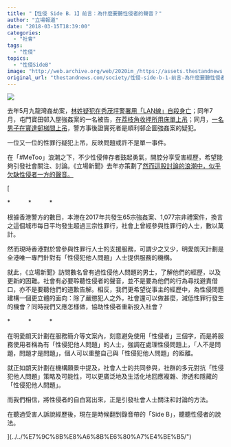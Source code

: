 ```yaml
---
title: "【性侵 Side B．1】前言：為什麼要聽性侵者的聲音？"
author: "立場報道"
date: "2018-03-15T18:39:00"
categories:
  - "社會"
tags:
  - "性侵"
topics:
  - "性侵SideB"
image: "http://web.archive.org/web/2020im_/https://assets.thestandnews.com/media/photos/sideb-23_pNO46.png"
original_url: "thestandnews.com/society/性侵-side-b-1-前言-為什麼要聽性侵者的聲音"
---
```

![](http://web.archive.org/web/2020im_/https://assets.thestandnews.com/media/photos/sideb-23_pNO46.png)

去年5月九龍灣姦劫案，[林姓疑犯在秀茂坪警署用「LAN線」自殺身亡](../../society/%E9%9B%A2%E5%A5%87-%E7%84%A1%E7%B6%AB%E5%BC%95%E6%B6%88%E6%81%AF-%E5%A7%A6%E5%8A%AB%E7%96%91%E7%8A%AF%E7%94%A8-lan%E7%B7%9A-%E4%B8%8A%E5%90%8A/)；同年7月，屯門寶田邨入屋強姦案的一名被告，[在荔枝角收押所用床單上吊](../../society/%E5%89%8D%E6%97%A5%E6%96%BC%E6%94%B6%E6%8A%BC%E6%89%80%E4%B8%8A%E5%90%8A-%E5%BC%B7%E5%A7%A6%E6%A1%88%E7%96%91%E7%8A%AF%E5%BB%B6%E8%87%B3%E4%BB%8A%E5%8D%88%E4%B8%8D%E6%B2%BB/)；同月，[一名男子在寶達邨梯間上吊](../../society/%E5%AF%B6%E9%81%94%E9%82%A8%E7%94%B7%E5%AD%90%E6%A2%AF%E9%96%93%E4%B8%8A%E5%90%8A%E4%BA%A1-%E5%82%B3%E9%87%8D%E6%A1%88%E7%B5%84%E6%9F%A5%E4%BC%81%E5%9C%96%E5%BC%B7%E5%A7%A6%E6%A1%88%E6%99%82%E6%8F%AD%E7%99%BC/)，警方事後證實死者是順利邨企圖強姦案的疑犯。

一位又一位的性罪行疑犯上吊，反映問題或許不是單一事件。

在「#MeToo」浪潮之下，不少性侵倖存者鼓起勇氣，開腔分享受害經歷，希望能夠引發社會關注、討論。《立場新聞》去年亦策劃了[然而這股討論的浪潮中，似乎欠缺性侵者一方的聲音。](../../%E7%9C%8B%E8%A6%8B%E6%80%A7%E4%BE%B5/")

[

\*　　　\*　　　\*

根據香港警方的數目，本港在2017年共發生65宗強姦案、1,077宗非禮案件，換言之這個城市每日平均發生超過三宗性罪行，社會上曾經參與性罪行的人士，數以萬計。

然而現時香港對於曾參與性罪行人士的支援服務，可謂少之又少，明愛朗天計劃是全港唯一專門針對有「性侵犯他人問題」人士提供服務的機構。

就此，《立場新聞》訪問數名曾有過性侵他人問題的男士，了解他們的經歷，以及更新的困難。社會有必要聆聽性侵者的聲音，並不是要為他們的行為尋找避責借口，亦不是要聽他們的道歉告解。相反，我們更希望從事主的經歷中，為性侵問題建構一個更立體的面向：除了嚴懲犯人之外，社會還可以做甚麼，減低性罪行發生的機會？同時我們又應怎樣做，協助性侵者重新投入社會？

\*　　　\*　　　\*

在明愛朗天計劃在服務簡介等文案內，刻意避免使用「性侵者」三個字，而是將服務使用者稱為有「性侵犯他人問題」的人士，強調在處理性侵問題上，「人不是問題，問題才是問題」，個人可以重整自己與「性侵犯他人問題」的距離。

就正如朗天計劃在機構願景中提及，社會人士的共同參與，社群的多元對抗「性侵犯他人問題」策略及可能性，可以更廣泛地及生活化地回應複雜、滲透和隱藏的「性侵犯他人問題」。

而我們相信，將性侵者的自白寫出來，正是引發社會人士關注和討論的方法。

在聽過受害人訴說經歷後，現在是時候翻到錄音帶的「Side B」，聽聽性侵者的說法。

](../../%E7%9C%8B%E8%A6%8B%E6%80%A7%E4%BE%B5/")